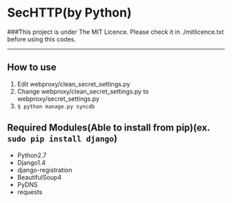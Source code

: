 SecHTTP(by Python)
=============================
###This project is under The MIT Licence. Please check it in ./mitlicence.txt before using this codes.
- - -

How to use
-----------------------------
1. Edit webproxy/clean\_secret\_settings.py
2. Change webproxy/clean\_secret\_settings.py to webproxy/secret\_settings.py
3. `$ python manage.py syncdb`

Required Modules(Able to install from pip)(ex. `sudo pip install django`)
-----------------------------
* Python2.7
* Django1.4
* django-registration
* BeautifulSoup4
* PyDNS
* requests

